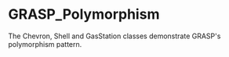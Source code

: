 # GRASP_Polymorphism
The Chevron, Shell and GasStation classes demonstrate GRASP's polymorphism pattern.
